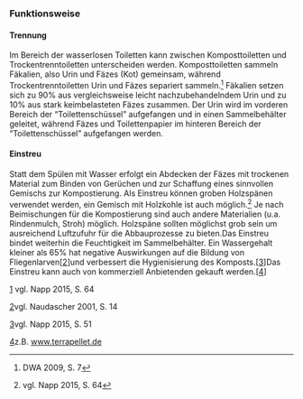 ### Funktionsweise

#### Trennung

Im Bereich der wasserlosen Toiletten kann zwischen Komposttoiletten und Trockentrenntoiletten unterscheiden werden. Komposttoiletten sammeln Fäkalien, also Urin und Fäzes \(Kot\) gemeinsam, während Trockentrenntoiletten Urin und Fäzes separiert sammeln.[^1] Fäkalien setzen sich zu 90% aus vergleichsweise leicht nachzubehandelndem Urin und zu 10% aus stark keimbelasteten Fäzes zusammen. Der Urin wird im vorderen Bereich der “Toilettenschüssel” aufgefangen und in einen Sammelbehälter geleitet, während Fäzes und Toilettenpapier im hinteren Bereich der “Toilettenschüssel” aufgefangen werden.

#### Einstreu

Statt dem Spülen mit Wasser erfolgt ein Abdecken der Fäzes mit trockenen Material zum Binden von Gerüchen und zur Schaffung eines sinnvollen Gemischs zur Kompostierung. Als Einstreu können groben Holzspänen verwendet werden, ein Gemisch mit Holzkohle ist auch möglich.[^2] Je nach Beimischungen für die Kompostierung sind auch andere Materialien \(u.a. Rindenmulch, Stroh\) möglich. Holzspäne sollten möglichst grob sein um ausreichend Luftzufuhr für die Abbauprozesse zu bieten.Das Einstreu bindet weiterhin die Feuchtigkeit im Sammelbehälter. Ein Wassergehalt kleiner als 65% hat negative Auswirkungen auf die Bildung von Fliegenlarven\[[2](#sdfootnote2sym)\]und verbessert die Hygienisierung des Komposts.\[[3](#sdfootnote3sym)\]Das Einstreu kann auch von kommerziell Anbietenden gekauft werden.\[[4](#sdfootnote4sym)\]

[1](#sdfootnote1anc) vgl. Napp 2015, S. 64

[2](#sdfootnote2anc)vgl. Naudascher 2001, S. 14

[3](#sdfootnote3anc)vgl. Napp 2015, S. 51

[4](#sdfootnote4anc)z.B. www.terrapellet.de

[^1]: DWA 2009, S. 7

[^2]: vgl. Napp 2015, S. 64

